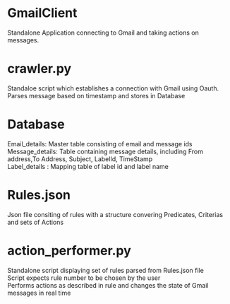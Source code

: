 # GmailClient
Standalone Application connecting to Gmail and taking actions on messages.

# crawler.py
Standaloe script which establishes a connection with Gmail using Oauth.  
Parses message based on timestamp and stores in Database  

# Database
Email_details: Master table consisting of email and message ids  
Message_details: Table containing message details, including From address,To Address, Subject, LabelId, TimeStamp  
Label_details : Mapping table of label id and label name  

# Rules.json
Json file consiting of rules with a structure convering Predicates, Criterias and sets of Actions  

# action_performer.py
Standalone script displaying set of rules parsed from Rules.json file  
Script expects rule number to be chosen by the user  
Performs actions as described in rule and changes the state of Gmail messages in real time  
